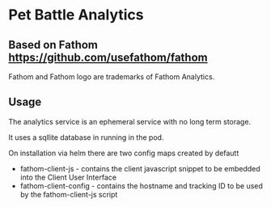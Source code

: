 # Pet Battle Analytics

## Based on Fathom https://github.com/usefathom/fathom 

Fathom and Fathom logo are trademarks of Fathom Analytics.

## Usage
The analytics service is an ephemeral service with no long term storage. 

It uses a sqllite database in running in the pod.

On installation via helm there are two config maps created by defautt

* fathom-client-js - contains the client javascript snippet to be embedded into the Client User Interface
* fathom-client-config - contains the hostname and tracking ID to be used by the fathom-client-js script





